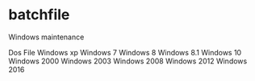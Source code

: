 # batchfile
Windows maintenance

Dos File
Windows xp
Windows 7
Windows 8
Windows 8.1
Windows 10
Windows 2000
Windows 2003
Windows 2008
Windows 2012
Windows 2016






